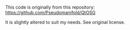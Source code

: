 
This code is originally from this repository:
https://github.com/Pseudomanifold/QtOSG

It is slightly altered to suit my needs.
See original license.
